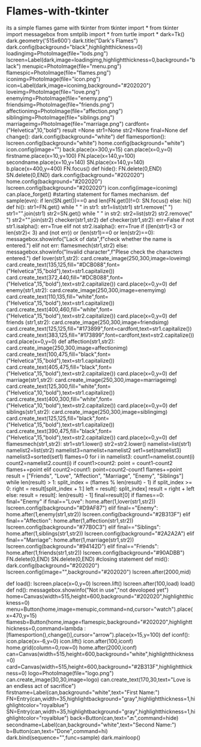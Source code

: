 # Flames-with-tkinter
its a simple flames game with tkinter
from tkinter import *
from tkinter import messagebox
from smtplib import *
from turtle import *
dark=Tk()
dark.geometry('515x600')
dark.title("Dark's Flames")
dark.config(background="black",highlightthickness=0)
loadingimg=PhotoImage(file="lods.png")
lscreen=Label(dark,image=loadingimg,highlightthickness=0,background="black")
menupic=PhotoImage(file="menu.png")
flamespic=PhotoImage(file="flames.png")
iconimg=PhotoImage(file="icon.png")
icon=Label(dark,image=iconimg,background="#202020")
loveimg=PhotoImage(file="love.png")
enemyimg=PhotoImage(file="enemy.png")
friendsimg=PhotoImage(file="friends.png")
affectionimg=PhotoImage(file="affection.png")
siblingimg=PhotoImage(file="siblings.png")
marriageimg=PhotoImage(file="marriage.png")
cardfont=("Helvetica",10,"bold")
result =None
str1=None
str2=None
final=None
def change():
     dark.config(background="white")
def flamesportion():
    lscreen.config(background="white")
    home.config(background="white")
    icon.config(image="")
    back.place(x=300,y=15)
    can.place(x=0,y=0)
    firstname.place(x=10,y=100)
    FN.place(x=140,y=100)
    secondname.place(x=10,y=140)
    SN.place(x=140,y=140)
    b.place(x=400,y=400)
    FN.focus()
def hide():
    FN.delete(0,END)
    SN.delete(0,END)
    dark.config(background="#202020")
    home.config(background="#202020")
    lscreen.config(background="#202020")
    icon.config(image=iconimg)
    can.place_forget()
#starting statement for flames mechanism.
def sample(evn):
    if len(SN.get())==0 and len(FN.get())!=0:
        SN.focus()
    else:
        hi()
def hi():
    str1=FN.get()
    while " " in str1:
        str1=list(str1)
        str1.remove(" ")
    str1="".join(str1)
    str2=SN.get()
    while " " in str2:
        str2=list(str2)
        str2.remove(" ")
    str2="".join(str2)
    checker(str1,str2)
def checker(str1,str2):
    err=False
    if not str1.isalpha():
        err=True
    elif not str2.isalpha():
        err=True
    if ((len(str1)<3 or len(str2)< 3) and (not err)) or (len(str1)==0 or len(str2)==0):
        messagebox.showinfo("Lack of data",f"check whether the name is entered.")
    elif not err:
        flamesmech(str1,str2)
    else:
        messagebox.showinfo("Invalid character",f"Plese check the characters entered.")
def lover(str1,str2):
    card.create_image(250,300,image=loveimg)
    card.create_text(135,125,fill="#DCB088",font=("Helvetica",15,"bold"),text=str1.capitalize())
    card.create_text(372,440,fill="#DCB088",font=("Helvetica",15,"bold"),text=str2.capitalize())
    card.place(x=0,y=0)
def enemy(str1,str2):
    card.create_image(250,300,image=enemyimg)
    card.create_text(110,135,fill="white",font=("Helvetica",15,"bold"),text=str1.capitalize())
    card.create_text(400,460,fill="white",font=("Helvetica",15,"bold"),text=str2.capitalize())
    card.place(x=0,y=0)
def friends (str1,str2):
    card.create_image(250,300,image=friendsimg)
    card.create_text(125,125,fill="#173899",font=cardfont,text=str1.capitalize())
    card.create_text(383,125,fill="#173899",font=cardfont,text=str2.capitalize())
    card.place(x=0,y=0)
def affection(str1,str2):
    card.create_image(250,300,image=affectionimg)
    card.create_text(100,475,fill="black",font=("Helvetica",15,"bold"),text=str1.capitalize())
    card.create_text(405,475,fill="black",font=("Helvetica",15,"bold"),text=str2.capitalize())
    card.place(x=0,y=0)
def marriage(str1,str2):
    card.create_image(250,300,image=marriageimg)
    card.create_text(125,300,fill="white",font=("Helvetica",10,"bold"),text=str1.capitalize())
    card.create_text(400,300,fill="white",font=("Helvetica",10,"bold"),text=str2.capitalize())
    card.place(x=0,y=0)
def siblings(str1,str2):
    card.create_image(250,300,image=siblingimg)
    card.create_text(125,125,fill="black",font=("Helvetica",15,"bold"),text=str1.capitalize())
    card.create_text(390,475,fill="black",font=("Helvetica",15,"bold"),text=str2.capitalize())
    card.place(x=0,y=0)
def flamesmech(str1,str2):
    str1=str1.lower()
    str2=str2.lower()
    namelist=list(str1)
    namelist2=list(str2)
    namelist3=namelist+namelist2
    set1=set(namelist3)
    namelist3=sorted(set1)
    flames=0
    for i in namelist3:
        count1=namelist.count(i)
        count2=namelist2.count(i)
        if count1>count2:
            point = count1-count2
            flames+=point
        elif count2>count1:
            point=count2-count1
            flames+=point
    result = ["Friends", "Love", "Affection", "Marriage", "Enemy", "Siblings"]
    while len(result) > 1:
        split_index = (flames % len(result) - 1)
        if split_index >= 0:
                right = result[split_index + 1:]
                left = result[: split_index]
                result = right + left
        else:
                result = result[: len(result) - 1]
    final=result[0]
    if flames==0:
        final="Enemy"
    if final=="Love":
        home.after(1,lover(str1,str2))
        lscreen.config(background="#D9AF87")
    elif final=="Enemy":
        home.after(1,enemy(str1,str2))
        lscreen.config(background="#2B313F")
    elif final=="Affection":
        home.after(1,affection(str1,str2))
        lscreen.config(background="#77B0C3")
    elif final=="Siblings":
        home.after(1,siblings(str1,str2))
        lscreen.config(background="#2A2A2A")
    elif final=="Marriage":
        home.after(1,marriage(str1,str2))
        lscreen.config(background="#94142D")
    elif final=="Friends":
        home.after(1,friends(str1,str2))
        lscreen.config(background="#90ADBB")
    FN.delete(0,END)
    SN.delete(0,END)
#closing statement
def mid():
    dark.config(background="#202020")
    lscreen.config(image="",background="#202020")
lscreen.after(2000,mid)

def load():
    lscreen.place(x=0,y=0)
    lscreen.lift()
    lscreen.after(100,load)
load()
def nd():
    messagebox.showinfo("Not in use","not devoloped yet")
home=Canvas(width=515,height=600,background="#202020",highlightthickness=0)
menu=Button(home,image=menupic,command=nd,cursor="watch").place(x=470,y=15)
flamesb=Button(home,image=flamespic,background="#202020",highlightthickness=0,command=lambda : [flamesportion(),change()],cursor="arrow").place(x=15,y=100)
def iconf():
    icon.place(x=-6,y=0)
    icon.lift()
    icon.after(100,iconf)
home.grid(column=0,row=0)
home.after(2000,iconf)
can=Canvas(width=515,height=600,background="white",highlightthickness=0)
card=Canvas(width=515,height=600,background="#2B313F",highlightthickness=0)
logo=PhotoImage(file="logo.png")
can.create_image(30,30,image=logo)
can.create_text(170,30,text="Love is an endless act of sacrifice")
firstname=Label(can,background="white",text="First Name:")
FN=Entry(can,width=35,highlightbackground="gray",highlightthickness=1,highlightcolor="royalblue")
SN=Entry(can,width=35,highlightbackground="gray",highlightthickness=1,highlightcolor="royalblue")
back=Button(can,text="🔙",command=hide)
secondname=Label(can,background="white",text="Second Name:")
b=Button(can,text="Done",command=hi)
dark.bind(sequence="<Return>",func=sample)
dark.mainloop()
